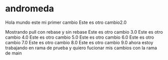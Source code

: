 # andromeda
Hola mundo este mi primer cambio
Este es otro cambio2.0

Mostrando pull con rebase y sin rebase
Este es otro cambio 3.0
Este es otro cambio 4.0
Este es otro cambio 5.0
Este es otro cambio 6.0
Este es otro cambio 7.0
Este es otro cambio 8.0
Este es otro cambio 9.0
ahora estoy trabajando en rama de prueba y quiero fucionar mis cambios con la rama de main